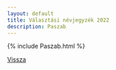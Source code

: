 ```yaml
---
layout: default
title: Választási névjegyzék 2022
description: Paszab
---
```


{% include Paszab.html %}

[Vissza](./)